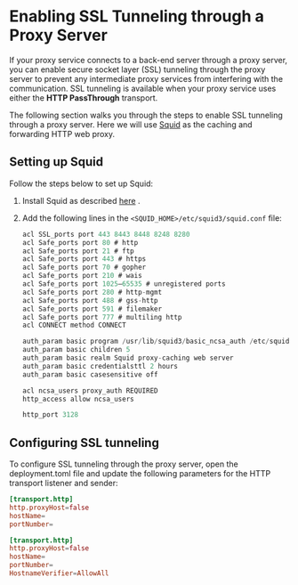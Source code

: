 # Enabling SSL Tunneling through a Proxy Server

If your proxy service connects to a back-end server through a proxy server, you can enable secure socket layer (SSL) tunneling through the proxy server to prevent any intermediate proxy services from interfering with the communication. SSL tunneling is available when your proxy service uses either the **HTTP PassThrough** transport.

The following section walks you through the steps to enable SSL tunneling through a proxy server. Here we will use [Squid](http://www.squid-cache.org/) as the caching and forwarding HTTP web proxy.

## Setting up Squid

Follow the steps below to set up Squid:

1.  Install Squid as described [here](http://wiki.squid-cache.org/SquidFaq/InstallingSquid) .
2.  Add the following lines in the `<SQUID_HOME>/etc/squid3/squid.conf` file:

    ```java
    acl SSL_ports port 443 8443 8448 8248 8280
    acl Safe_ports port 80 # http
    acl Safe_ports port 21 # ftp
    acl Safe_ports port 443 # https
    acl Safe_ports port 70 # gopher
    acl Safe_ports port 210 # wais
    acl Safe_ports port 1025–65535 # unregistered ports
    acl Safe_ports port 280 # http-mgmt
    acl Safe_ports port 488 # gss-http
    acl Safe_ports port 591 # filemaker
    acl Safe_ports port 777 # multiling http
    acl CONNECT method CONNECT

    auth_param basic program /usr/lib/squid3/basic_ncsa_auth /etc/squid3/basic_pw
    auth_param basic children 5
    auth_param basic realm Squid proxy-caching web server
    auth_param basic credentialsttl 2 hours
    auth_param basic casesensitive off

    acl ncsa_users proxy_auth REQUIRED
    http_access allow ncsa_users

    http_port 3128
    ```

## Configuring SSL tunneling

To configure SSL tunneling through the proxy server, open the deployment.toml file and update the following parameters for the HTTP transport listener and sender:

```toml tab='Passthrough HTTP'
[transport.http]
http.proxyHost=false                           
hostName=
portNumber=
```

```toml tab='Passthrough HTTPS'
[transport.http]
http.proxyHost=false                           
hostName=
portNumber=               
HostnameVerifier=AllowAll
```